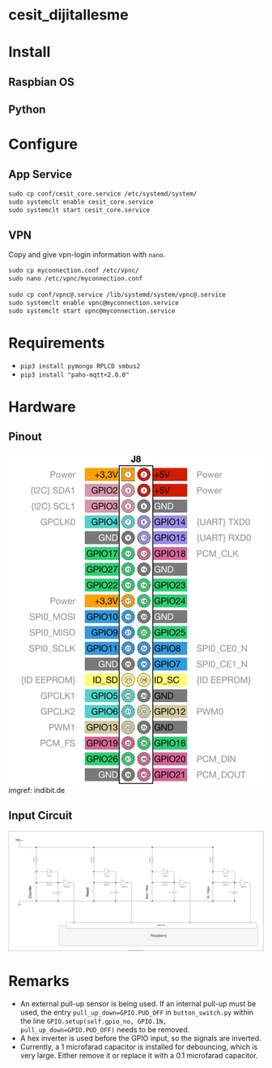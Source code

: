 # cesit_dijitallesme

# Install

## Raspbian OS

## Python

# Configure

## App Service
```
sudo cp conf/cesit_core.service /etc/systemd/system/
sudo systemclt enable cesit_core.service
sudo systemclt start cesit_core.service
```

## VPN
Copy and give vpn-login information with ```nano```.
```
sudo cp myconnection.conf /etc/vpnc/
sudo nano /etc/vpnc/myconnection.conf

sudo cp conf/vpnc@.service /lib/systemd/system/vpnc@.service
sudo systemclt enable vpnc@myconnection.service
sudo systemclt start vpnc@myconnection.service
```

# Requirements
- ```pip3 install pymongo RPLCD smbus2 ```
- ```pip3 install "paho-mqtt<2.0.0"```

# Hardware

## Pinout
![pinout](img/raspberry_zero_pinout.png)
imgref: indibit.de
## Input Circuit
![input_circuit](img/input_circuit.png)

# Remarks
- An external pull-up sensor is being used.
If an internal pull-up must be used, the entry `pull_up_down=GPIO.PUD_OFF` in `button_switch.py` within the line `GPIO.setup(self.gpio_no, GPIO.IN, pull_up_down=GPIO.PUD_OFF)` needs to be removed.
- A hex inverter is used before the GPIO input, so the signals are inverted.
- Currently, a 1 microfarad capacitor is installed for debouncing, which is very large. Either remove it or replace it with a 0.1 microfarad capacitor.

